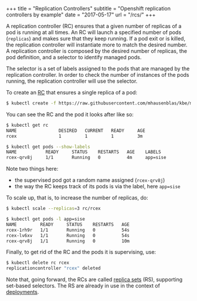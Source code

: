 +++
title = "Replication Controllers"
subtitle = "Openshift replication controllers by example"
date = "2017-05-17"
url = "/rcs/"
+++

A replication controller (RC) ensures that a given number of replicas of a pod is running at all times.
An RC will launch a specified number of pods (`replicas`) and makes
sure that they keep running. If a pod exit or is killed, the replication controller will instantiate more to match the desired number.
A replication controller is composed by the desired number of replicas, the pod definition, and a selector to identify managed pods.

The selector is a set of labels assigned to the pods that are managed by the replication controller. In order to check the number of instances of the pods running, the replication controller will use the selector.

To create an [RC](https://github.com/redhat-italy/obe/blob/master/specs/rcs/rc.yaml)
that ensures a single replica of a pod:

```bash
$ kubectl create -f https://raw.githubusercontent.com/mhausenblas/kbe/master/specs/rcs/rc.yaml
```

You can see the RC and the pod it looks after like so:

```bash
$ kubectl get rc
NAME                DESIRED   CURRENT   READY     AGE
rcex                1         1         1         3m

$ kubectl get pods --show-labels
NAME           READY     STATUS    RESTARTS   AGE    LABELS
rcex-qrv8j     1/1       Running   0          4m     app=sise
```

Note two things here:

- the supervised pod got a random name assigned
(`rcex-qrv8j`)
- the way the RC keeps track of its pods is via the label, here `app=sise`

To scale up, that is, to increase the number of replicas, do:

```bash
$ kubectl scale --replicas=3 rc/rcex

$ kubectl get pods -l app=sise
NAME         READY     STATUS    RESTARTS   AGE
rcex-1rh9r   1/1       Running   0          54s
rcex-lv6xv   1/1       Running   0          54s
rcex-qrv8j   1/1       Running   0          10m

```

Finally, to get rid of the RC and the pods it is supervising, use:

```bash
$ kubectl delete rc rcex
replicationcontroller "rcex" deleted
```

Note that, going forward, the RCs are called [replica sets](https://kubernetes.io/docs/concepts/workloads/controllers/replicaset/) (RS), supporting set-based selectors. The RS are already in use in the context of [deployments](/deployments/).
